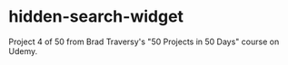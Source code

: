 # hidden-search-widget
Project 4 of 50 from Brad Traversy's "50 Projects in 50 Days" course on Udemy.

